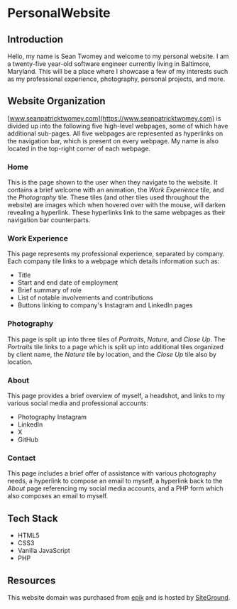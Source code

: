 # PersonalWebsite

## Introduction

Hello, my name is Sean Twomey and welcome to my personal website. I am a twenty-five year-old software engineer currently living in Baltimore, Maryland. This will be a place where I showcase a few of my interests such as my professional experience, photography, personal projects, and more.

## Website Organization

[www.seanpatricktwomey.com](https://www.seanpatricktwomey.com) is divided up into the following five high-level webpages, some of which have additional sub-pages. All five webpages are represented as hyperlinks on the navigation bar, which is present on every webpage.  My name is also located in the top-right corner of each webpage.

### Home

This is the page shown to the user when they navigate to the website. It contains a brief welcome with an animation, the *Work Experience* tile, and the *Photography* tile. These tiles (and other tiles used throughout the website) are images which when hovered over with the mouse, will darken revealing a hyperlink. These hyperlinks link to the same webpages as their navigation bar counterparts.

### Work Experience

This page represents my professional experience, separated by company. Each company tile links to a webpage which details information such as:

- Title
- Start and end date of employment
- Brief summary of role
- List of notable involvements and contributions
- Buttons linking to company's Instagram and LinkedIn pages

### Photography

This page is split up into three tiles of *Portraits*, *Nature*, and *Close Up*. The *Portraits* tile links to a page which is split up into additional tiles organized by client name, the *Nature* tile by location, and the *Close Up* tile also by location.

### About

This page provides a brief overview of myself, a headshot, and links to my various social media and professional accounts:

- Photography Instagram
- LinkedIn
- X
- GitHub

### Contact

This page includes a brief offer of assistance with various photography needs, a hyperlink to compose an email to myself, a hyperlink back to the *About* page referencing my social media accounts, and a PHP form which also composes an email to myself.

## Tech Stack

- HTML5
- CSS3
- Vanilla JavaScript
- PHP

## Resources

This website domain was purchased from [epik](https://www.epik.com) and is hosted by [SiteGround](https://www.siteground.com). 